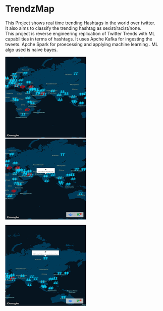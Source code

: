 # TrendzMap
This Project shows real time trending Hashtags in the world over twitter. </br>
It also aims to classify the trending hashtag as sexist/racist/none.<br>
This project is reverse engineering replication of Twitter Trends with ML capabilities in terms of hashtags.
It uses Apche Kafka for ingesting the tweets. Apche Spark for proecessing and applying machine learning .
ML algo used is naive bayes.<br>

<img src ="https://github.com/aryanc55/TrendzMap/blob/master/assests/img1.jpeg" width="256" height="256" title="APP SCREENSHOT"><img src ="https://github.com/aryanc55/TrendzMap/blob/master/assests/img2.jpeg" width="256" height="256" title="APP SCREENSHOT">

<img src ="https://github.com/aryanc55/TrendzMap/blob/master/assests/img3.jpeg" width="256" height="256" title="APP SCREENSHOT">

